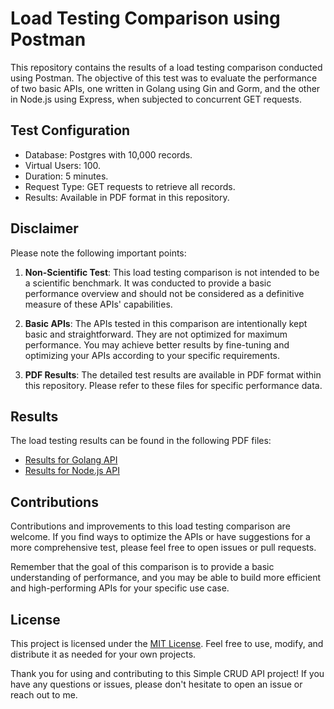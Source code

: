 # Load Testing Comparison using Postman

This repository contains the results of a load testing comparison conducted using Postman. The objective of this test was to evaluate the performance of two basic APIs, one written in Golang using Gin and Gorm, and the other in Node.js using Express, when subjected to concurrent GET requests. 

## Test Configuration
- Database: Postgres with 10,000 records.
- Virtual Users: 100.
- Duration: 5 minutes.
- Request Type: GET requests to retrieve all records.
- Results: Available in PDF format in this repository.

## Disclaimer
Please note the following important points:
1. **Non-Scientific Test**: This load testing comparison is not intended to be a scientific benchmark. It was conducted to provide a basic performance overview and should not be considered as a definitive measure of these APIs' capabilities.

2. **Basic APIs**: The APIs tested in this comparison are intentionally kept basic and straightforward. They are not optimized for maximum performance. You may achieve better results by fine-tuning and optimizing your APIs according to your specific requirements.

3. **PDF Results**: The detailed test results are available in PDF format within this repository. Please refer to these files for specific performance data.

## Results
The load testing results can be found in the following PDF files:
- [Results for Golang API](Go-performance-report.pdf)
- [Results for Node.js API](Node-performance-report.pdf)

## Contributions
Contributions and improvements to this load testing comparison are welcome. If you find ways to optimize the APIs or have suggestions for a more comprehensive test, please feel free to open issues or pull requests.

Remember that the goal of this comparison is to provide a basic understanding of performance, and you may be able to build more efficient and high-performing APIs for your specific use case.

## License

This project is licensed under the [MIT License](LICENSE). Feel free to use, modify, and distribute it as needed for your own projects.

Thank you for using and contributing to this Simple CRUD API project! If you have any questions or issues, please don't hesitate to open an issue or reach out to me.
